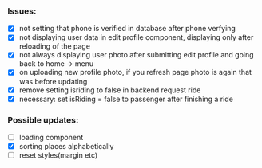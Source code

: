 ### Issues:

- [x] not setting that phone is verified in database after phone verfying
- [x] not displaying user data in edit profile component, displaying only after reloading of the page
- [x] not always displaying user photo after submitting edit profile and going back to home -> menu
- [x] on uploading new profile photo, if you refresh page photo is again that was before updating
- [x] remove setting isriding to false in backend request ride
- [x] necessary: set isRiding = false to passenger after finishing a ride

### Possible updates:

- [ ] loading component
- [x] sorting places alphabetically
- [ ] reset styles(margin etc)
